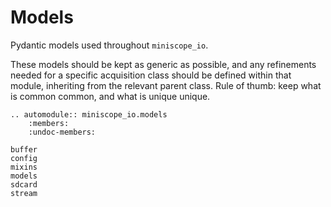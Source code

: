 # Models

Pydantic models used throughout `miniscope_io`.

These models should be kept as generic as possible, and any refinements
needed for a specific acquisition class should be defined within that
module, inheriting from the relevant parent class. Rule of thumb: 
keep what is common common, and what is unique unique.



```{eval-rst}
.. automodule:: miniscope_io.models
    :members:
    :undoc-members:
```

```{toctree}
buffer
config
mixins
models
sdcard
stream
```